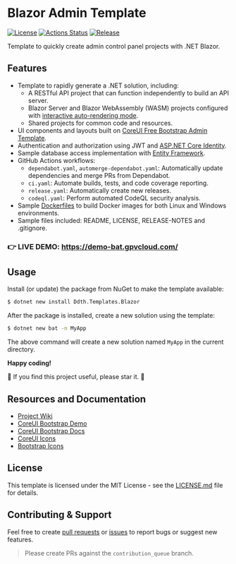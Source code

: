 # Blazor Admin Template

[![License](https://img.shields.io/badge/license-MIT-blue.svg)](https://opensource.org/licenses/MIT)
[![Actions Status](https://github.com/DDTH/blazor-admin-template/workflows/ci/badge.svg)](https://github.com/DDTH/blazor-admin-template/actions)
[![Release](https://img.shields.io/github/release/DDTH/blazor-admin-template.svg?style=flat-square)](RELEASE-NOTES.md)

Template to quickly create admin control panel projects with .NET Blazor.

## Features

- Template to rapidly generate a .NET solution, including:
  - A RESTful API project that can function independently to build an API server.
  - Blazor Server and Blazor WebAssembly (WASM) projects configured with [interactive auto-rendering mode](https://learn.microsoft.com/en-us/aspnet/core/blazor/components/render-modes).
  - Shared projects for common code and resources.
- UI components and layouts built on [CoreUI Free Bootstrap Admin Template](https://coreui.io/product/free-bootstrap-admin-template/).
- Authentication and authorization using JWT and [ASP.NET Core Identity](https://learn.microsoft.com/en-us/aspnet/core/security/authentication/identity).
- Sample database access implementation with [Entity Framework](https://learn.microsoft.com/en-us/ef/core/).
- GitHub Actions workflows:
  - `dependabot.yaml`, `automerge-dependabot.yaml`: Automatically update dependencies and merge PRs from Dependabot.
  - `ci.yaml`: Automate builds, tests, and code coverage reporting.
  - `release.yaml`: Automatically create new releases.
  - `codeql.yaml`: Perform automated CodeQL security analysis.
- Sample [Dockerfiles](https://docs.docker.com/get-started/overview/) to build Docker images for both Linux and Windows environments.
- Sample files included: README, LICENSE, RELEASE-NOTES and .gitignore.

### 👉 LIVE DEMO: https://demo-bat.gpvcloud.com/

## Usage

Install (or update) the package from NuGet to make the template available:

```sh
$ dotnet new install Ddth.Templates.Blazor
```

After the package is installed, create a new solution using the template:

```sh
$ dotnet new bat -n MyApp
```

The above command will create a new solution named `MyApp` in the current directory.

**Happy coding!**

🌟 If you find this project useful, please star it. 🌟

## Resources and Documentation

- [Project Wiki](https://github.com/DDTH/blazor-admin-template/wiki)
- [CoreUI Bootstrap Demo](https://coreui.io/demos/bootstrap/5.0/free/)
- [CoreUI Bootstrap Docs](https://coreui.io/bootstrap/docs/getting-started/introduction/)
- [CoreUI Icons](https://coreui.io/icons/)
- [Bootstrap Icons](https://icons.getbootstrap.com/)

## License

This template is licensed under the MIT License - see the [LICENSE.md](LICENSE.md) file for details.

## Contributing & Support

Feel free to create [pull requests](https://github.com/DDTH/blazor-admin-template/compare/contribution_queue...) or [issues](https://github.com/DDTH/blazor-admin-template/issues) to report bugs or suggest new features.

> Please create PRs against the `contribution_queue` branch.

